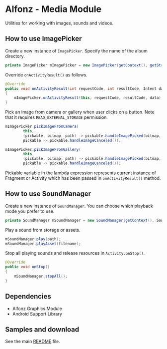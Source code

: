 Alfonz - Media Module
=====================

Utilities for working with images, sounds and videos.


How to use ImagePicker
----------------------

Create a new instance of `ImagePicker`. Specify the name of the album directory.

```java
private ImagePicker mImagePicker = new ImagePicker(getContext(), getString(R.string.app_name));
```

Override `onActivityResult()` as follows.

```java
@Override
public void onActivityResult(int requestCode, int resultCode, Intent data)
{
	mImagePicker.onActivityResult(this, requestCode, resultCode, data);
}
```

Pick an image from camera or gallery when user clicks on a button. Note that it requires `READ_EXTERNAL_STORAGE` permission.

```java
mImagePicker.pickImageFromCamera(
		this,
		(pickable, bitmap, path) -> pickable.handleImagePicked(bitmap, path),
		pickable -> pickable.handleImageCanceled());
```

```java
mImagePicker.pickImageFromGallery(
		this,
		(pickable, bitmap, path) -> pickable.handleImagePicked(bitmap, path),
		pickable -> pickable.handleImageCanceled());
```

Pickable variable in the lambda expression represents current instance of Fragment or Activity which has been passed in `onActivityResult()` method.


How to use SoundManager
-----------------------

Create a new instance of `SoundManager`. You can choose which playback mode you prefer to use.

```java
private SoundManager mSoundManager = new SoundManager(getContext(), SoundManager.PLAY_SINGLE);
```

Play a sound from storage or assets.

```java
mSoundManager.play(path);
mSoundManager.playAsset(filename);
```

Stop all playing sounds and release resources in `Activity.onStop()`.

```java
@Override
public void onStop()
{
	mSoundManager.stopAll();
}
```


Dependencies
------------

* Alfonz Graphics Module
* Android Support Library


Samples and download
--------------------

See the main [README](https://github.com/petrnohejl/Alfonz/) file.
